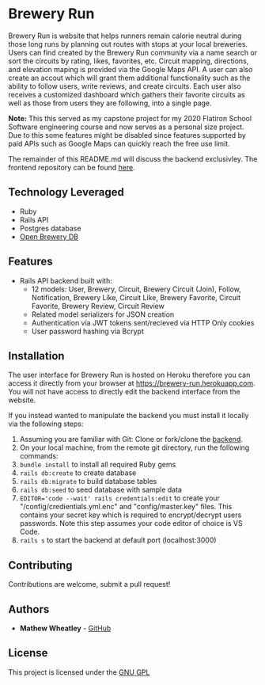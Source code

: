 # Brewery Run
Brewery Run is website that helps runners remain calorie neutral during those long runs by planning out routes with stops at your local breweries. Users can find created by the Brewery Run community via a name search or sort the circuits by rating, likes, favorites, etc. Circuit mapping, directions, and elevation maping is provided via the Google Maps API. A user can also create an accout which will grant them additional functionality such as the ability to follow users, write reviews, and create circuits. Each user also receives a customized dashboard which gathers their favorite circuits as well as those from users they are following, into a single page.

**Note:** This this served as my capstone project for my 2020 Flatiron School Software engineering course and now serves as a personal size project. Due to this some features might be disabled since features supported by paid APIs such as Google Maps can quickly reach the free use limit.

The remainder of this README.md will discuss the backend exclusivley. The frontend repository can be found [here](https://github.com/mathewpwheatley/brewery-run-frontend).

## Technology Leveraged
- Ruby
- Rails API
- Postgres database
- [Open Brewery DB](https://www.openbrewerydb.org)

## Features
- Rails API backend built with:
  - 12 models: User, Brewery, Circuit, Brewery Circuit (Join), Follow, Notification, Brewery Like, Circuit Like, Brewery Favorite, Circuit Favorite, Brewery Review, Circuit Review
  - Related model serializers for JSON creation
  - Authentication via JWT tokens sent/recieved via HTTP Only cookies
  - User password hashing via Bcrypt

## Installation
The user interface for Brewery Run is hosted on Heroku therefore you can access it directly from your browser at https://brewery-run.herokuapp.com. You will not have access to directly edit the backend interface from the website.

If you instead wanted to manipulate the backend you must install it locally via the following steps:
1. Assuming you are familiar with Git: Clone or fork/clone the [backend](https://github.com/mathewpwheatley/brewery-run-backend).
2. On your local machine, from the remote git directory, run the following commands:
  1. `bundle install` to install all required Ruby gems
  2. `rails db:create` to create database
  3. `rails db:migrate` to build database tables
  4. `rails db:seed` to seed database with sample data
  5. `EDITOR='code --wait' rails credentials:edit` to create your "/config/credientials.yml.enc" and "config/master.key" files. This contains your secret key which is required to encrypt/decrypt users passwords. Note this step assumes your code editor of choice is VS Code.
  6. `rails s` to start the backend at default port (localhost:3000)

## Contributing
Contributions are welcome, submit a pull request!

## Authors
* **Mathew Wheatley** - [GitHub](https://github.com/mathewpwheatley)

## License
This project is licensed under the [GNU GPL](https://www.gnu.org/licenses/gpl-3.0.en.html)
